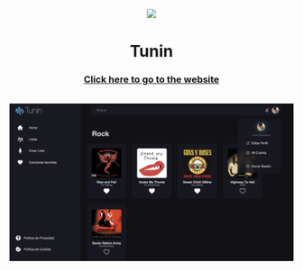 <p align="center">
  <img src="https://cerulean-seahorse-a0846e.netlify.app/images/logo.svg" width="150px" />
</p>

<h1 align="center">Tunin</h1>

<h3 align="center"><a href="https://cerulean-seahorse-a0846e.netlify.app/">Click here to go to the website</a></h3>

<br/>

<img src="https://github.com/aaronespasa/music-web/blob/main/thumbnail.png" />
